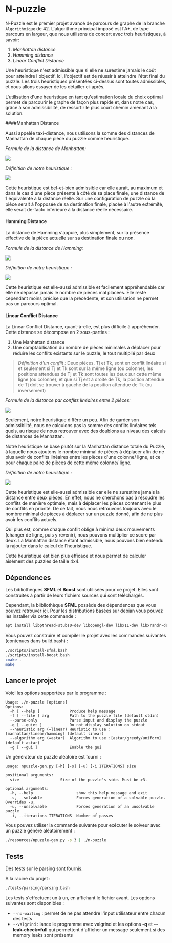 # N-puzzle



N-Puzzle est le premier projet avancé de parcours de graphe de la branche `Algorithmique` de 42. L'algorithme principal imposé est l'A*, de type parcours en largeur, que nous utilisons de concert avec trois heuristiques, à savoir:

1. *Manhattan distance*
2. *Hamming distance*
3. *Linear Conflict Distance*

Une heuristique n'est admissible que si elle ne surestime jamais le coût pour atteindre l'objectif. Ici, l'objectif est de réussir à atteindre l'état final du puzzle. Les trois heuristiques présentées ci-dessus sont toutes admissibles, et nous allons essayer de les détailler ci-après.

L'utilisation d'une heuristique en tant qu'estimation locale du choix optimal permet de parcourir le graphe de façon plus rapide et, dans notre cas, grâce à son admissibilité, de ressortir le plus court chemin amenant à la solution.

####Manhattan Distance

Aussi appelée taxi-distance, nous utilisons la somme des distances de Manhattan de chaque pièce du puzzle comme heuristique.

*Formule de la distance de Manhattan:*

<img src="https://render.githubusercontent.com/render/math?math=Md(A%2C%20A')%20%3D%20%7CXa'%20-%20Xa%7C%20%2B%20%20%7CYa'%20-%20Ya%7C">



*Définition de notre heuristique :*

<img src="https://render.githubusercontent.com/render/math?math=%5Cbegin%7Balign*%7D%0Ah(puzzle)%20%26%3D%20%5Csum(Md(A%2CA'))%5C%20%5C%5C%0A%26%5Cforall%5C%20piece%5C%20in%5C%20Puzzle%5C%20with%5C%20%5C%5C%0A%26A%20%3Dposition%5C%20actual%5C%20piece%20%5C%5C%0A%26A'%20%3D%20expected%5C%20position%5C%20actual%5C%20piece%0A%5Cend%7Balign*%7D">



Cette heuristique est bel-et-bien admissible car elle aurait, au maximum et dans le cas d'une pièce présente à côté de sa place finale, une distance de 1 équivalente à la distance réelle. Sur une configuration de puzzle où la pièce serait à l'opposée de sa destination finale, placée à l'autre extrémité, elle serait de-facto inférieure à la distance réelle nécessaire.

#### Hamming Distance

La distance de Hamming s'appuie, plus simplement, sur la présence effective de la pièce actuelle sur sa destination finale ou non. 

*Formule de la distance de Hamming:*

<img src="https://render.githubusercontent.com/render/math?math=Hd(A%2C%20A')%20%3D%20A(Xa%2C%20Ya)%20%5Cneq%20A'(Xa'%2C%20Ya')">

*Définition de notre heuristique :*

<img src="https://render.githubusercontent.com/render/math?math=%5Cbegin%7Balign*%7D%0Ah(puzzle)%20%26%3D%20%5Csum(Hd(A%2CA'))%5C%20%5C%5C%0A%26%5Cforall%5C%20piece%5C%20in%5C%20Puzzle%5C%20with%5C%20%5C%5C%0A%26A%20%3Dposition%5C%20actual%5C%20piece%20%5C%5C%0A%26A'%20%3D%20expected%5C%20position%5C%20actual%5C%20piece%0A%5Cend%7Balign*%7D">

Cette heuristique est elle-aussi admissible et facilement appréhendable car elle ne dépasse jamais le nombre de pièces mal placées. Elle reste cependant moins précise que la précédente, et son utilisation ne permet pas un parcours optimal.

#### Linear Conflict Distance

La Linear Conflict Distance, quant-à-elle, est plus difficile à appréhender. Cette distance se décompose en 2 sous-parties :

1. Une Manhattan distance
2. Une comptabilisation du nombre de pièces minimales à déplacer pour réduire les conflits existants sur le puzzle, le tout multiplié par deux

> *Définition d'un conflit* *:* Deux pièces, Tj et Tk, sont en conflit linéaire si et seulement si Tj et Tk sont sur la même ligne (ou colonne), les positions attendues de Tj et Tk sont toutes les deux sur cette même ligne (ou colonne), et que si Tj est à droite de Tk, la position attendue de Tj doit se trouver à gauche de la position attendue de Tk (ou inversement)

*Formule de la distance par conflits linéaires entre 2 pièces:*

<img src="https://render.githubusercontent.com/render/math?math=%5Cbegin%7Balign*%7D%0ALCd(A%2CB)%20%26%3D%20Md(A%2C%20A')%20%2B%20Md(B%2C%20B')%20%2B%202%20*%20conflict(A%2CB)%5C%20%5C%5C%0A%26with%5C%20%5C%5C%0A%26conflict(A%2CB)%20%3D%20presence%5C%20of%5C%20linear%5C%20conflict%5C%20or%5C%20not%5C%20%5B1%2F0%5D%2C%20%5C%5C%0A%26A%5C%20and%5C%20B%3D%20position%5C%20of%5C%202%5C%20pieces%5C%20in%5C%20puzzle%2C%20%5C%5C%0A%26A'%5C%20and%5C%20B'%3D%20respective%5C%20expected%5C%20position%5C%20of%5C%20pieces%0A%5Cend%7Balign*%7D">



Seulement, notre heuristique diffère un peu. Afin de garder son admissibilité, nous ne calculons pas la somme des conflits linéaires tels quels, au risque de nous retrouver avec des doublons au niveau des calculs de distances de Manhattan. 

Notre heuristique se base plutôt sur la Manhattan distance totale du Puzzle, à laquelle nous ajoutons le nombre minimal de pièces à déplacer afin de ne plus avoir de conflits linéaires entre les pièces d'une colonne/ ligne, et ce pour chaque paire de pièces de cette même colonne/ ligne.

*Définition de notre heuristique :*

<img src="https://render.githubusercontent.com/render/math?math=%5Cbegin%7Balign*%7D%0Ah(puzzle)%20%26%3D%20Md(puzzle)%20%2B%202*%20%5Cmin%5C%7B%5C%20conflict(row%2Fcolumn)%5C%7D%5C%20%5C%5C%0A%26%5Cforall%5C%20row%2Fcolumn%5C%20in%5C%20Puzzle%5C%0A%5Cend%7Balign*%7D">

Cette heuristique est elle-aussi admissible car elle ne surestime jamais la distance entre deux pièces. En effet, nous ne cherchons pas à résoudre les conflits de manière optimale, mais à déplacer les pièces contenant le plus de conflits en priorité. De ce fait, nous nous retrouvons toujours avec le nombre minimal de pièces à déplacer sur un puzzle donné, afin de ne plus avoir les conflits actuels. 

Qui plus est, comme chaque conflit oblige à minima deux mouvements (changer de ligne, puis y revenir), nous pouvons multiplier ce score par deux. La Manhattan distance étant admissible, nous pouvons bien entendu la rajouter dans le calcul de l'heuristique.

Cette heuristique est bien plus efficace et nous permet de calculer aisément des puzzles de taille 4x4.

## Dépendences

Les bibliothèques **SFML** et **Boost** sont utilisées pour ce projet. Elles sont construites à partir de leurs fichiers sources qui sont téléchargés.

Cependant, la bilbliothèque **SFML** possède des dépendences que vous pouvez retrouver [ici](https://www.sfml-dev.org/faq.php#grl-dependencies).
Pour les distributions basées sur debian vous pouvez les installer via cette commande :

```bash
apt install libpthread-stubs0-dev libopengl-dev libx11-dev libxrandr-dev libudev-dev libfreetype-dev
```

Vous pouvez construire et compiler le projet avec les commandes suivantes (contenues dans build.bash) :

```bash
./scripts/install-sfml.bash
./scripts/install-boost.bash
cmake .
make
```

## Lancer le projet

Voici les options supportées par le programme :

```
Usage: ./n-puzzle [options]
Options:
  -h [ --help ]             Produce help message
  -f [ --file ] arg         Path to the puzzle file (default stdin)
  --parse-only              Parse input and display the puzzle
  -q [ --quiet ]            Do not display solution on stdout
  --heuristic arg (=linear) Heuristic to use :[manhattan/linear/hamming] (default linear)
  --algorithm arg (=astar)  Algorithm to use :[astar/greedy/uniform] (default astar)
  -g [ --gui ]              Enable the gui
```

Un générateur de puzzle aléatoire est fourni :

```
usage: npuzzle-gen.py [-h] [-s] [-u] [-i ITERATIONS] size

positional arguments:
  size                  Size of the puzzle's side. Must be >3.

optional arguments:
  -h, --help                   show this help message and exit
  -s, --solvable               Forces generation of a solvable puzzle. Overrides -u.
  -u, --unsolvable             Forces generation of an unsolvable puzzle
  -i, --iterations ITERATIONS  Number of passes
```

Vous pouvez utiliser la commande suivante pour exécuter le solveur avec un puzzle généré aléatoirement :

```bash
./resources/npuzzle-gen.py -s 3 | ./n-puzzle
```

## Tests

Des tests sur le parsing sont fournis.

À la racine du projet :

```bash
./tests/parsing/parsing.bash
```

Les tests s'effectuent un à un, en affichant le fichier avant. Les options suivantes sont disponibles :

- `--no-waiting` : permet de ne pas attendre l'input utilisateur entre chacun des tests
- `--valgrind` : lance le programme avec valgrind et les options **-q** et **--leak-check=full** qui permettent d'afficher un message seulement si des memory leaks sont présents
